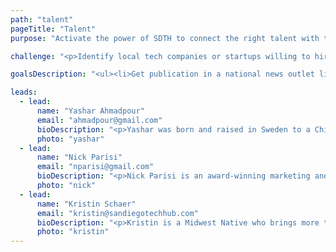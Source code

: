 ```yaml
---
path: "talent"
pageTitle: "Talent"
purpose: "Activate the power of SDTH to connect the right talent with the right opportunities and amplify these outcomes to grow the perception of our tech community globally."

challenge: "<p>Identify local tech companies or startups willing to hire talent from non-traditional backgrounds.</p><p>Identify startups who are willing to transfer equity for internship credits through universities.<br /><br />Create serendipitous opportunities for both tech companies and techies seeking new places to work through the use of technology.</p>"

goalsDescription: "<ul><li>Get publication in a national news outlet like ReCode that San Diego is not only a place that produces amazing talent, but has some amazing startup success stories.</li><li>Get a real-time talent map built on a mobile app to entice talent to stay and come to San Diego for the ability to connect with one another.</li><li>Approach the different cities of San Diego County to see what space they can donate to make into city run incubators.</li></ul>"

leads:
  - lead:
      name: "Yashar Ahmadpour"
      email: "ahmadpour@gmail.com"
      bioDescription: "<p>Yashar was born and raised in Sweden to a Chilean mother and Persian father. As a result, he is a polyglot that can identify with many cultures. In 1996, he and his family moved here and called California home. </p><p>Yashar is is a dreamer by heart, but who early on learned that dreaming is not enough, and you must take action to realize your dreams. This is what led him to found three companies, of which all three received funding, and had products built and shipped. In his spare time, he loves traveling with his family, and visiting the Safari Park with his daughter as much as possible. He has a passion to help others solve problems, and to make tomorrow better, which is why he decided to join SDTH to give back to the community that has given him so much. </p><p>Today you can find him leading product at a local VC firm &ndash;&nbsp;Analytics Ventures under their Venture Studio side where he works with a team of brilliant A.I. scientists and engineers alike to shape the future of A.I. </p>"
      photo: "yashar"
  - lead:
      name: "Nick Parisi"
      email: "nparisi@gmail.com"
      bioDescription: "<p>Nick Parisi is an award-winning marketing and product leader, who grew up in New York City and attend Boston University for a degree in computer engineering. Nick has spent his 13-year career leading product, services, and communications for leading brands including Nike, Apple, Samsung, and Microsoft. For the last 2 years, Nick has been the Managing Director of HUSTLE LA, a studio that connects brands with culture through innovative storytelling and influencer marketing. The studio has won over 160 awards, and is best known for its work with Beats By Dre, Twitter, and Jordan Brand. Prior to HUSTLE, Nick spent 7 years at R/GA in leadership positions driving the creation of innovative products and services for Nike. This is Nick’s second stint in San Diego, as he began his career at Digitaria back in 2006. Nick has been recognized with over 40 noteworthy awards over his career including multiple Webby’s and Cannes Lions.</p>"
      photo: "nick"
  - lead:
      name: "Kristin Schaer"
      email: "kristin@sandiegotechhub.com"
      bioDescription: "<p>Kristin is a Midwest Native who brings more than 15 years in the IT Staffing and Recruiting industry. Kristin began her career as a recruiter and quickly moved up through the Recruitment hierarchy to Vice President of Recruiting and Operations where she led and started a local IT Division within San Diego. Under her leadership,&nbsp;the company expanded throughout California and throughout the United States.</p><p>Kristin is currently Managing Director at HNM Systems, Inc., where she directs and controls the Emerging Technology division&rsquo;s strategic vision, operations and growth. Kristin influence&rsquo;s the recruiting strategy and focuses on the continued improvement of HNM&rsquo;s fulfillment, customer satisfaction and loyalty.</p><p>Kristin holds a Bachelor&rsquo;s Degree in Biology and Entrepreneurial Studies from Carthage College in Kenosha, Wisconsin. She is an active member of Sage Executive Group in San Diego. Kristin is passionate about giving back and serving, she is an active member of The Arthritis Foundation and leads the HNM Cares program which gives HNM employees the opportunity to give back throughout San Diego. She is also a mother of three beautiful girls and a dedicated wife.</p>"
      photo: "kristin"
---
```

